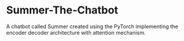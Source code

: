 # Summer-The-Chatbot
A chatbot called Summer created using the PyTorch implementing the encoder decoder architecture with attention mechanism.
